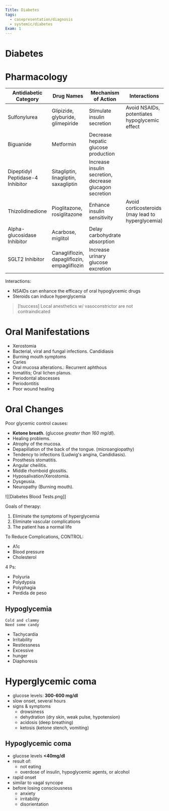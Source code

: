 ```yaml
---
Title: Diabetes
tags:
  - casepresentation/diagnosis
  - systemic/diabetes
Exam: 1
---
```

# Diabetes
# Pharmacology


| Antidiabetic Category            | Drug Names                                  | Mechanism of Action                                     | Interactions                                      |
| -------------------------------- | ------------------------------------------- | ------------------------------------------------------- | ------------------------------------------------- |
| Sulfonylurea                     | Glipizide, glyburide, glimepiride           | Stimulate insulin secretion                             | Avoid NSAIDs, potentiates hypoglycemic effect     |
| Biguanide                        | Metformin                                   | Decrease hepatic glucose production                     |                                                   |
| Dipeptidyl Peptidase-4 Inhibitor | Sitagliptin, linagliptin, saxagliptin       | Increase insulin secretion, decrease glucagon secretion |                                                   |
| Thizolidinedione                 | Pioglitazone, rosiglitazone                 | Enhance insulin sensitivity                             | Avoid corticosteroids (may lead to hyperglycemia) |
| Alpha-glucosidase Inhibitor      | Acarbose, miglitol                          | Delay carbohydrate absorption                           |                                                   |
| SGLT2 Inhibitor                  | Canagliflozin, dapagliflozin, empagliflozin | Increase urinary glucose excretion                      |                                                   |

Interactions:
- NSAIDs can enhance the efficacy of oral hypoglycemic drugs
- Steroids can induce hyperglycemia

> [!success] Local anesthetics w/ vasoconstrictor are not contraindicated

# Oral Manifestations
-  Xerostomia
-  Bacterial, viral and fungal infections. Candidiasis
-  Burning mouth symptoms
-  Caries
-  Oral mucosa alterations.: Recurrent aphthous
- tomatitis; Oral lichen planus.
-  Periodontal abscesses
-  Periodontitis
-  Poor wound healing
# Oral Changes
Poor glycemic control causes:
-  **Ketone breath**. (glucose *greater than 160 mg/dl*).
-  Healing problems.
-  Atrophy of the mucosa.
-  Depapillation of the back of the tongue. (microangiopathy)
-  Tendency to infections (Ludwig's angina, Candidiasis).
-  Prosthesis stomatitis.
-  Angular cheilitis.
-  Middle rhomboid glossitis.
-  Hyposalivation/Xerostomia.
-  Dysgeusia.
-  Neuropathy (Burning mouth).



![[Diabetes Blood Tests.png]]

Goals of therapy:
1. Eliminate the symptoms of hyperglycemia 
2. Eliminate vascular complications 
3. The patient has a normal life

To Reduce Complications, CONTROL:
- A1c
- Blood pressure
- Cholesterol

4 Ps:
- Polyuria
- Polydypsia
- Polyphagia
- Perdida de peso

## Hypoglycemia
```
Cold and clammy
Need some candy
```
- Tachycardia
- Irritability
- Restlessness 
- Excessive
- hunger
- Diaphoresis

# Hyperglycemic coma
- glucose levels: **300-600 mg/dl**
- slow onset, several hours
- signs & symptoms
	- drowsiness
	- dehydration (dry skin, weak pulse, hypotension)
	- acidosis (deep breathing)
	- ketosis (ketone stench, vomiting)

## Hypoglycemic coma
- glucose levels **<40mg/dl**
- result of:
	- not eating
	- overdose of insulin, hypoglycemic agents, or alcohol
- rapid onset
- similar to vagal syncope
- before losing consciousness
	- anxiety
	- irritability
	- disorientation
